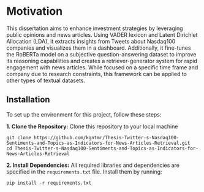 # Motivation

This dissertation aims to enhance investment strategies by leveraging public opinions and news articles. Using VADER lexicon and Latent Dirichlet Allocation (LDA), it extracts insights from Tweets about Nasdaq100 companies and visualizes them in a dashboard. Additionally, it fine-tunes the RoBERTa model on a subjective question-answering dataset to improve its reasoning capabilities and creates a retriever-generator system for rapid engagement with news articles. While focused on a specific time frame and company due to research constraints, this framework can be applied to other types of textual datasets.

## Installation

To set up the environment for this project, follow these steps:

**1. Clone the Repository:**
Clone this repository to your local machine

```
git clone https://github.com/kgntmr/Thesis-Twitter-s-Nasdaq100-Sentiments-and-Topics-as-Indicators-for-News-Articles-Retrieval.git
cd Thesis-Twitter-s-Nasdaq100-Sentiments-and-Topics-as-Indicators-for-News-Articles-Retrieval
```

**2. Install Dependencies:**
All required libraries and dependencies are specified in the `requirements.txt` file. Install them by running:

```
pip install -r requirements.txt
```
